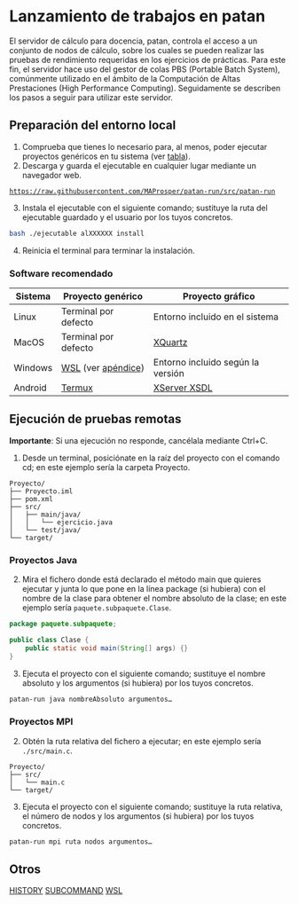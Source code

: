 # Lanzamiento de trabajos en patan
El servidor de cálculo para docencia, patan, controla el acceso a un conjunto de nodos de cálculo, sobre los cuales se pueden realizar las pruebas de rendimiento requeridas en los ejercicios de prácticas. Para este fin, el servidor hace uso del gestor de colas PBS (Portable Batch System), comúnmente utilizado en el ámbito de la Computación de Altas Prestaciones (High Performance Computing). Seguidamente se describen los pasos a seguir para utilizar este servidor.

## Preparación del entorno local
1. Comprueba que tienes lo necesario para, al menos, poder ejecutar proyectos genéricos en tu sistema (ver [tabla](#software-recomendado)).
2. Descarga y guarda el ejecutable en cualquier lugar mediante un navegador web.
<pre><code><a href="https://raw.githubusercontent.com/MAProsper/patan-run/src/patan-run">https://raw.githubusercontent.com/MAProsper/patan-run/src/patan-run</a></code></pre>
3. Instala el ejecutable con el siguiente comando; sustituye la ruta del ejecutable guardado y el usuario por los tuyos concretos.
```bash
bash ./ejecutable alXXXXXX install
```

4. Reinicia el terminal para terminar la instalación.

### Software recomendado
| Sistema | Proyecto genérico | Proyecto gráfico |
| - | - | - |
| Linux | Terminal por defecto | Entorno incluido en el sistema |
| MacOS | Terminal por defecto | [XQuartz](https://www.xquartz.org/) |
| Windows | [WSL](https://docs.microsoft.com/es-es/windows/wsl) (ver [apéndice](#apéndice)) | Entorno incluido según la versión |
| Android | [Termux](https://play.google.com/store/apps/details?id=com.termux) | [XServer XSDL](https://play.google.com/store/apps/details?id=x.org.server) |

## Ejecución de pruebas remotas
**Importante**: Si una ejecución no responde, cancélala mediante Ctrl+C.

1. Desde un terminal, posiciónate en la raíz del proyecto con el comando cd; en este ejemplo sería la carpeta Proyecto.
```
Proyecto/
├── Proyecto.iml
├── pom.xml
├── src/
│   ├── main/java/
│   │   └── ejercicio.java
│   └── test/java/
└── target/
```

### Proyectos Java
2. Mira el fichero donde está declarado el método main que quieres ejecutar y junta lo que pone en la línea package (si hubiera) con el nombre de la clase para obtener el nombre absoluto de la clase; en este ejemplo sería `paquete.subpaquete.Clase`.
```java
package paquete.subpaquete;

public class Clase {
	public static void main(String[] args) {}
}
```

3. Ejecuta el proyecto con el siguiente comando; sustituye el nombre absoluto y los argumentos (si hubiera) por los tuyos concretos.
```bash
patan-run java nombreAbsoluto argumentos…
```

### Proyectos MPI
2. Obtén la ruta relativa del fichero a ejecutar; en este ejemplo sería `./src/main.c`.
```
Proyecto/
├── src/
│   └── main.c
└── target/
```

3. Ejecuta el proyecto con el siguiente comando; sustituye la ruta relativa, el número de nodos y los argumentos (si hubiera) por los tuyos concretos.
```bash
patan-run mpi ruta nodos argumentos…
```

## Otros
[HISTORY](doc/history.md)
[SUBCOMMAND](doc/subcommand.md)
[WSL](doc/wsl.md)